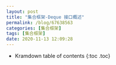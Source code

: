 ```yaml
---
layout: post
title: "集合框架-Deque 接口概述"
permalink: /blog/67638563
categories: [集合框架]
tags: [集合框架]
date: 2020-11-13 12:09:28
---
```


* Kramdown table of contents
{:toc .toc}
